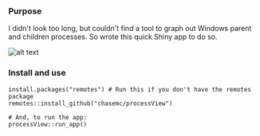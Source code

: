 ### Purpose

I didn't look too long, but couldn't find a tool to graph out Windows parent and children processes. So wrote this quick Shiny app to do so. 

![alt text](inst/www/screenshot.gif)



### Install and use

```
install.packages("remotes") # Run this if you don't have the remotes package
remotes::install_github("chasemc/processView")

# And, to run the app:
processView::run_app()

```
